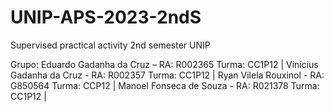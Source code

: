 # UNIP-APS-2023-2ndS
Supervised practical activity 2nd semester UNIP

Grupo:
Eduardo Gadanha da Cruz – RA: R002365 Turma: CC1P12 |
Vinícius Gadanha da Cruz - RA: R002357 Turma: CC1P12 |
Ryan Vilela Rouxinol - RA: G850564 Turma: CCP12 |
Manoel Fonseca de Souza - RA: R021378 Turma: CC1P12 |
